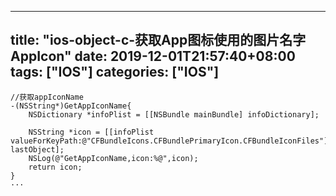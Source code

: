 ﻿
---
title: "ios-object-c-获取App图标使用的图片名字AppIcon"
date: 2019-12-01T21:57:40+08:00
tags: ["IOS"]
categories: ["IOS"]
---

<!--more-->



```
//获取appIconName
-(NSString*)GetAppIconName{
    NSDictionary *infoPlist = [[NSBundle mainBundle] infoDictionary];
    
    NSString *icon = [[infoPlist valueForKeyPath:@"CFBundleIcons.CFBundlePrimaryIcon.CFBundleIconFiles"] lastObject];
    NSLog(@"GetAppIconName,icon:%@",icon);
    return icon;
}
···
